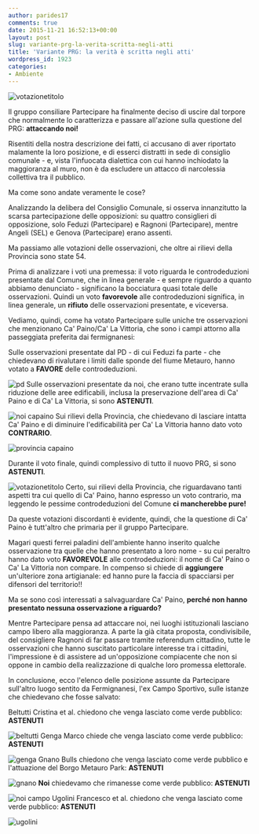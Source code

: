 ```yaml
---
author: parides17
comments: true
date: 2015-11-21 16:52:13+00:00
layout: post
slug: variante-prg-la-verita-scritta-negli-atti
title: 'Variante PRG: la verità è scritta negli atti'
wordpress_id: 1923
categories:
- Ambiente
---
```


![votazionetitolo](/images/2015/11/votazionetitolo.jpg)


Il gruppo consiliare Partecipare ha finalmente deciso di uscire dal torpore che normalmente lo caratterizza e passare all'azione sulla questione del PRG: **attaccando noi!**<!-- more -->




Risentiti della nostra descrizione dei fatti, ci accusano di aver riportato malamente la loro posizione, e di esserci distratti in sede di consiglio comunale - e, vista l'infuocata dialettica con cui hanno inchiodato la maggioranza al muro, non è da escludere un attacco di narcolessia collettiva tra il pubblico.


Ma come sono andate veramente le cose?


Analizzando la delibera del Consiglio Comunale, si osserva innanzitutto la scarsa partecipazione delle opposizioni: su quattro consiglieri di opposizione, solo Feduzi (Partecipare) e Ragnoni (Partecipare), mentre Angeli (SEL) e Genova (Partecipare) erano assenti.




Ma passiamo alle votazioni delle osservazioni, che oltre ai rilievi della Provincia sono state 54.




Prima di analizzare i voti una premessa: il voto riguarda le controdeduzioni presentate dal Comune, che in linea generale - e sempre riguardo a quanto abbiamo denunciato - significano la bocciatura quasi totale delle osservazioni. Quindi un voto **favorevole** alle controdeduzioni significa, in linea generale, un **rifiuto** delle osservazioni presentate, e viceversa.




Vediamo, quindi, come ha votato Partecipare sulle uniche tre osservazioni che menzionano Ca' Paino/Ca' La Vittoria, che sono i campi attorno alla passeggiata preferita dai fermignanesi:




Sulle osservazioni presentate dal PD - di cui Feduzi fa parte - che chiedevano di rivalutare i limiti dalle sponde del fiume Metauro, hanno votato a **FAVORE** delle controdeduzioni.




![pd](/images/2015/11/pd.jpg)
Sulle osservazioni presentate da noi, che erano tutte incentrate sulla riduzione delle aree edificabili, inclusa la preservazione dell'area di Ca' Paino e di Ca' La Vittoria, si sono **ASTENUTI**.




![noi capaino](/images/2015/11/noi-capaino.jpg)
Sui rilievi della Provincia, che chiedevano di lasciare intatta Ca' Paino e di diminuire l'edificabilità per Ca' La Vittoria hanno dato voto **CONTRARIO**.


![provincia capaino](/images/2015/11/provincia-capaino.jpg)

Durante il voto finale, quindi complessivo di tutto il nuovo PRG, si sono **ASTENUTI**.


![votazionetitolo](/images/2015/11/votazionetitolo.jpg)
Certo, sui rilievi della Provincia, che riguardavano tanti aspetti tra cui quello di Ca' Paino, hanno espresso un voto contrario, ma leggendo le pessime controdeduzioni del Comune **ci mancherebbe pure!**




Da queste votazioni discordanti è evidente, quindi, che la questione di Ca' Paino è tutt'altro che primaria per il gruppo Partecipare.




Magari questi ferrei paladini dell'ambiente hanno inserito qualche osservazione tra quelle che hanno presentato a loro nome - su cui peraltro hanno dato voto **FAVOREVOLE** alle controdeduzioni: il nome di Ca' Paino o Ca' La Vittoria non compare. In compenso si chiede di **aggiungere** un'ulteriore zona artigianale: ed hanno pure la faccia di spacciarsi per difensori del territorio!!




Ma se sono così interessati a salvaguardare Ca' Paino, **perché non hanno presentato nessuna osservazione a riguardo?**




Mentre Partecipare pensa ad attaccare noi, nei luoghi istituzionali lasciano campo libero alla maggioranza. A parte la già citata proposta, condivisibile, del consigliere Ragnoni di far passare tramite referendum cittadino, tutte le osservazioni che hanno suscitato particolare interesse tra i cittadini, l'impressione è di assistere ad un'opposizione compiacente che non si oppone in cambio della realizzazione di qualche loro promessa elettorale.




In conclusione, ecco l'elenco delle posizione assunte da Partecipare sull'altro luogo sentito da Fermignanesi, l'ex Campo Sportivo, sulle istanze che chiedevano che fosse salvato:




Beltutti Cristina et al. chiedono che venga lasciato come verde pubblico: **ASTENUTI**


![beltutti](/images/2015/11/beltutti.jpg)
Genga Marco chiede che venga lasciato come verde pubblico: **ASTENUTI**

![genga](/images/2015/11/genga.jpg)
Gnano Bulls chiedono che venga lasciato come verde pubblico e l'attuazione del Borgo Metauro Park: **ASTENUTI**

![gnano](/images/2015/11/gnano.jpg)
**Noi** chiedevamo che rimanesse come verde pubblico: **ASTENUTI**

![noi campo](/images/2015/11/noi-campo.jpg)
Ugolini Francesco et al. chiedono che venga lasciato come verde pubblico: **ASTENUTI**

![ugolini](/images/2015/11/ugolini.jpg)
